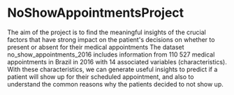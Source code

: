 # NoShowAppointmentsProject
The aim of the project is to find the meaningful insights of the crucial factors that have strong impact on the patient's decisions on whether to present or absent for their medical appointments
The dataset no_show_appointments_2016 includes information from 110 527 medical appointments in Brazil in 2016 with 14 associated variables (characteristics). With these characteristics, we can generate useful insights to predict if a patient will show up for their scheduled appointment, and also to understand the common reasons why the patients decided to not show up.

